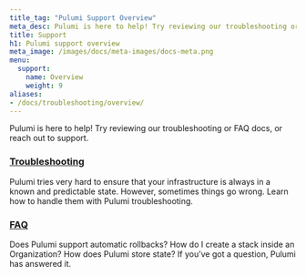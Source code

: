 ```yaml
---
title_tag: "Pulumi Support Overview"
meta_desc: Pulumi is here to help! Try reviewing our troubleshooting or FAQ docs, or reach out to support.
title: Support
h1: Pulumi support overview
meta_image: /images/docs/meta-images/docs-meta.png
menu:
  support:
    name: Overview
    weight: 9
aliases:
- /docs/troubleshooting/overview/
---
```


Pulumi is here to help! Try reviewing our troubleshooting or FAQ docs, or reach out to support.

<div class="md:flex flex-row mt-6 mb-6">
    <div class="w-1/2 border-solid border-t-2 border-gray-200">
        <h3 class="no-anchor pt-4"><a href="/docs/support/troubleshooting"><i class="fas fa-user-friends pr-2"></i>Troubleshooting</a></h3>
        <p>Pulumi tries very hard to ensure that your infrastructure is always in a known and predictable state. However, sometimes things go wrong. Learn how to handle them with Pulumi troubleshooting.</p>
    </div>
    <div class="w-1/2 border-solid ml-4 border-t-2 border-gray-200">
        <h3 class="no-anchor pt-4"><a href="/docs/support/faq"><i class="fas fa-comment-alt pr-2"></i>FAQ</a></h3>
        <p>Does Pulumi support automatic rollbacks? How do I create a stack inside an Organization? How does Pulumi store state? If you’ve got a question, Pulumi has answered it.</p>
    </div>
</div>
